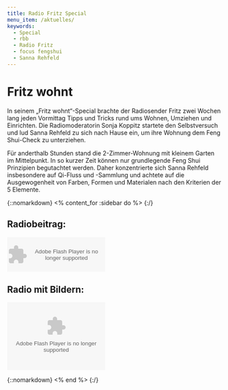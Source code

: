 ```yaml
---
title: Radio Fritz Special
menu_item: /aktuelles/
keywords:
  - Special
  - rbb
  - Radio Fritz
  - focus fengshui
  - Sanna Rehfeld
---
```


# Fritz wohnt

In seinem „Fritz wohnt“-Special brachte der Radiosender Fritz zwei Wochen lang jeden Vormittag Tipps und Tricks rund ums Wohnen, Umziehen und Einrichten. Die Radiomoderatorin Sonja Koppitz startete den Selbstversuch und lud Sanna Rehfeld zu sich nach Hause ein, um ihre Wohnung dem Feng Shui-Check zu unterziehen.

Für anderthalb Stunden stand die 2-Zimmer-Wohnung mit kleinem Garten im Mittelpunkt. In so kurzer Zeit können nur grundlegende Feng Shui Prinzipien begutachtet werden. Daher konzentrierte sich Sanna Rehfeld insbesondere auf Qi-Fluss und -Sammlung und achtete auf die Ausgewogenheit von Farben, Formen und Materialen nach den Kriterien der 5 Elemente.


{::nomarkdown}
<% content_for :sidebar do %>
{:/}

## Radiobeitrag:

<object height="81" width="230"> <param name="movie"
value="https://player.soundcloud.com/player.swf?url=http%3A%2F%2Fapi.soundcloud.com%2Ftracks%2F40290328&amp;show_comments=false&amp;auto_play=false&amp;color=040305"></param>
<param name="allowscriptaccess" value="always"></param> <embed
allowscriptaccess="always" height="81"
src="https://player.soundcloud.com/player.swf?url=http%3A%2F%2Fapi.soundcloud.com%2Ftracks%2F40290328&amp;show_comments=false&amp;auto_play=false&amp;color=040305"
type="application/x-shockwave-flash" width="230"></embed> </object>

## Radio mit Bildern:

<embed type="application/x-shockwave-flash"
src="http://www.fritz.de/fri/js/mediaplayer/player.swf" width="230"
height="159" style="undefined" id="mpl" name="mpl" quality="high"
allowfullscreen="true" allowscriptaccess="always" wmode="opaque"
flashvars="skin=http://www.fritz.de/fri/js/mediaplayer/skins/fritzSkin/fritzSkin.xml&amp;streamer=rtmp://ondemand.rbb-online.de/ondemand&amp;file=/frz/vj/2012/03/feng_shui.mp4&amp;image=http://www.fritz.de/etc/medialib/rbb/fri/bilder/beitraege/media/fritz_tv/vorschau_sonja_feng.file.407.229.jpg">


{::nomarkdown}
<% end %>
{:/}
